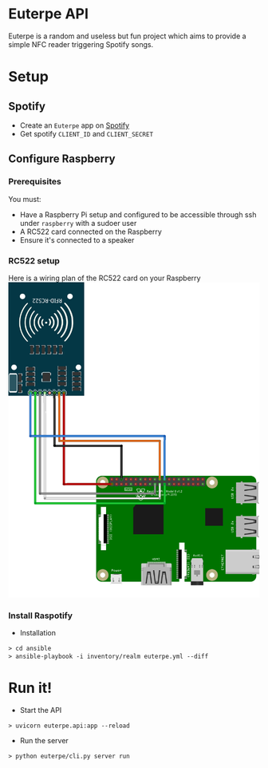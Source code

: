# Euterpe API

Euterpe is a random and useless but fun project which aims to provide a simple NFC reader  triggering Spotify songs.


# Setup

## Spotify

* Create an `Euterpe` app on [Spotify](https://developer.spotify.com/)
* Get spotify `CLIENT_ID` and `CLIENT_SECRET`

## Configure Raspberry

### Prerequisites

You must:
- Have a Raspberry Pi setup and configured to be accessible through ssh under `raspberry` with a sudoer user
- A RC522 card connected on the Raspberry
- Ensure it's connected to a speaker

### RC522 setup

Here is a wiring plan of the RC522 card on your Raspberry
![Alt text](.assets/Raspberry-wiring-RC522.png)
### Install Raspotify

* Installation
```
> cd ansible
> ansible-playbook -i inventory/realm euterpe.yml --diff
```

# Run it!

* Start the API
```
> uvicorn euterpe.api:app --reload
```
* Run the server
```
> python euterpe/cli.py server run
```
